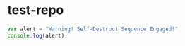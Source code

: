 # test-repo
```javascript
var alert = "Warning! Self-Destruct Sequence Engaged!"
console.log(alert);
```
